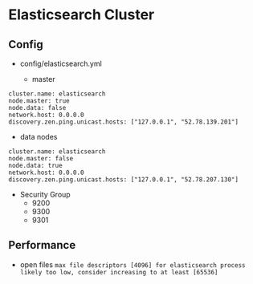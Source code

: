 # Elasticsearch Cluster

## Config
* config/elasticsearch.yml

  * master
```
cluster.name: elasticsearch
node.master: true
node.data: false
network.host: 0.0.0.0
discovery.zen.ping.unicast.hosts: ["127.0.0.1", "52.78.139.201"]
```

  * data nodes
```
cluster.name: elasticsearch
node.master: false
node.data: true
network.host: 0.0.0.0
discovery.zen.ping.unicast.hosts: ["127.0.0.1", "52.78.207.130"]
```

* Security Group
  * 9200
  * 9300
  * 9301


## Performance
* open files
`max file descriptors [4096] for elasticsearch process likely too low, consider increasing to at least [65536]`

